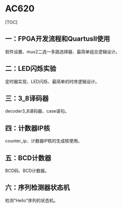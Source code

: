 # AC620

[TOC]



## 一：FPGA开发流程和QuartusII使用

软件设置、mux2二选一多路选择器、最简单组合逻辑设计。





## 二：LED闪烁实验

定时器实现、LED闪烁、最简单的时序逻辑设计。





## 三：3_8译码器

decoder3_8译码器、case语句。





## 四：计数器IP核

counter_ip、计数器IP核的生成核使用。





## 五：BCD计数器

BCD码、BCD计数器。





## 六：序列检测器状态机

检测“Hello”序列的状态机。